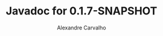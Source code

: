 ---
title: Javadoc for 0.1.7-SNAPSHOT
author: Alexandre Carvalho
menu_title: 0.1.7-SNAPSHOT
category: javadoc_docs
layout: iframe
iframe_url: /docs/0.1.7-SNAPSHOT/site/apidocs/index.html
order: 2
---